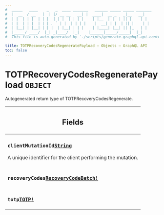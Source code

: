 ```yaml
---
#  _____   ____    _   _  ____ _______   ______ _____ _____ _______
#  |  __  / __   |  | |/ __ __   __| |  ____|  __ _   _|__   __|
#  | |  | | |  | | |  | | |  | | | |    | |__  | |  | || |    | |
#  | |  | | |  | | | . ` | |  | | | |    |  __| | |  | || |    | |
#  | |__| | |__| | | |  | |__| | | |    | |____| |__| || |_   | |
#  |_____/ ____/  |_| _|____/  |_|    |______|_____/_____|  |_|
#  This file is auto-generated by `./scripts/generate-graphql-api-content.sh`.

title: TOTPRecoveryCodesRegeneratePayload – Objects – GraphQL API
toc: false
---
```

<!-- vale off -->
<h1 class="has-pills" data-algolia-exclude>
  TOTPRecoveryCodesRegeneratePayload
  <span class="pill pill--object pill--normal-case pill--large"><code>OBJECT</code></span>
</h1>
<!-- vale on -->


Autogenerated return type of TOTPRecoveryCodesRegenerate.

<table class="responsive-table responsive-table--single-column-rows">
  <thead>
    <th>
      <h2 data-algolia-exclude>Fields</h2>
    </th>
  </thead>
  <tbody>
    <tr><td><h3 class="is-small has-pills"><code>clientMutationId</code><a href="/docs/apis/graphql/schemas/scalar/string" class="pill pill--scalar pill--normal-case pill--medium" title="Go to SCALAR String"><code>String</code></a></h3><p>A unique identifier for the client performing the mutation.</p></td></tr><tr><td><h3 class="is-small has-pills"><code>recoveryCodes</code><a href="/docs/apis/graphql/schemas/object/recoverycodebatch" class="pill pill--object pill--normal-case pill--medium" title="Go to OBJECT RecoveryCodeBatch"><code>RecoveryCodeBatch!</code></a></h3></td></tr><tr><td><h3 class="is-small has-pills"><code>totp</code><a href="/docs/apis/graphql/schemas/object/totp" class="pill pill--object pill--normal-case pill--medium" title="Go to OBJECT TOTP"><code>TOTP!</code></a></h3></td></tr>
  </tbody>
</table>
